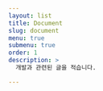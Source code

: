 ```yaml
---
layout: list
title: Document
slug: document
menu: true
submenu: true
order: 1
description: >
  개발과 관련된 글을 적습니다.

---
```

